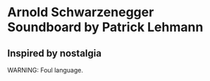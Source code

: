 # Arnold Schwarzenegger Soundboard by Patrick Lehmann
## Inspired by nostalgia

WARNING: Foul language.